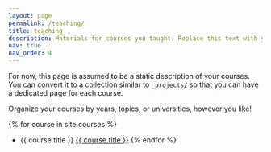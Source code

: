 ```yaml
---
layout: page
permalink: /teaching/
title: teaching
description: Materials for courses you taught. Replace this text with your description.
nav: true
nav_order: 4
---
```


For now, this page is assumed to be a static description of your courses. You can convert it to a collection similar to `_projects/` so that you can have a dedicated page for each course.

Organize your courses by years, topics, or universities, however you like!

{% for course in site.courses %}
* {{ course.title }}
<a href="{{ course.url }}">{{ course.title }}</a>
{% endfor %}
